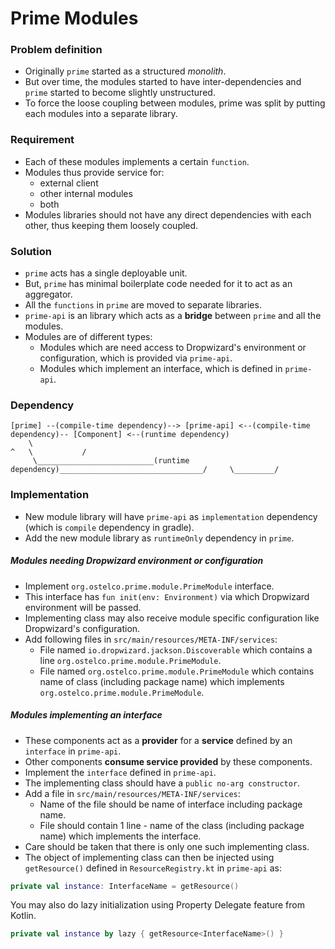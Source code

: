 # Prime Modules

### Problem definition
 - Originally `prime` started as a structured _monolith_.
 - But over time, the modules started to have inter-dependencies and `prime` started to become slightly unstructured.    
 - To force the loose coupling between modules, prime was split by putting each modules into a separate library.

### Requirement
 - Each of these modules implements a certain `function`.
 - Modules thus provide service for:
    - external client
    - other internal modules
    - both 
 - Modules libraries should not have any direct dependencies with each other, thus keeping them loosely coupled. 

### Solution
 - `prime` acts has a single deployable unit.
 - But, `prime` has minimal boilerplate code needed for it to act as an aggregator.
 - All the `functions` in `prime` are moved to separate libraries.
 - `prime-api` is an library which acts as a **bridge** between `prime` and all the modules.
 - Modules are of different types:
   - Modules which are need access to Dropwizard's environment or configuration, which is provided via `prime-api`. 
   - Modules which implement an interface, which is defined in `prime-api`.

### Dependency

```text
[prime] --(compile-time dependency)--> [prime-api] <--(compile-time dependency)-- [Component] <--(runtime dependency)
    \                                                                                ^   \           /
     \__________________________(runtime dependency)________________________________/     \_________/

```

### Implementation
 - New module library will have `prime-api` as `implementation` dependency (which is `compile` dependency in gradle).   
 - Add the new module library as `runtimeOnly` dependency in `prime`.

##### Modules needing Dropwizard environment or configuration
 - Implement `org.ostelco.prime.module.PrimeModule` interface.
 - This interface has `fun init(env: Environment)` via which Dropwizard environment will be passed.
 - Implementing class may also receive module specific configuration like Dropwizard's configuration.
 - Add following files in `src/main/resources/META-INF/services`:
   - File named `io.dropwizard.jackson.Discoverable` which contains a line `org.ostelco.prime.module.PrimeModule`.
   - File named `org.ostelco.prime.module.PrimeModule` which contains name of class (including package name) which implements `org.ostelco.prime.module.PrimeModule`. 

##### Modules implementing an interface
 - These components act as a **provider** for a **service** defined by an `interface` in `prime-api`.
 - Other components **consume service provided** by these components.
 - Implement the `interface` defined in `prime-api`.
 - The implementing class should have a `public no-arg constructor`.
 - Add a file in `src/main/resources/META-INF/services`:
    - Name of the file should be name of interface including package name.
    - File should contain 1 line - name of the class (including package name) which implements the interface.
 - Care should be taken that there is only one such implementing class.
 - The object of implementing class can then be injected using `getResource()` defined in `ResourceRegistry.kt` in `prime-api` as:

```kotlin
private val instance: InterfaceName = getResource()
```

You may also do lazy initialization using Property Delegate feature from Kotlin.

```kotlin
private val instance by lazy { getResource<InterfaceName>() }
```
